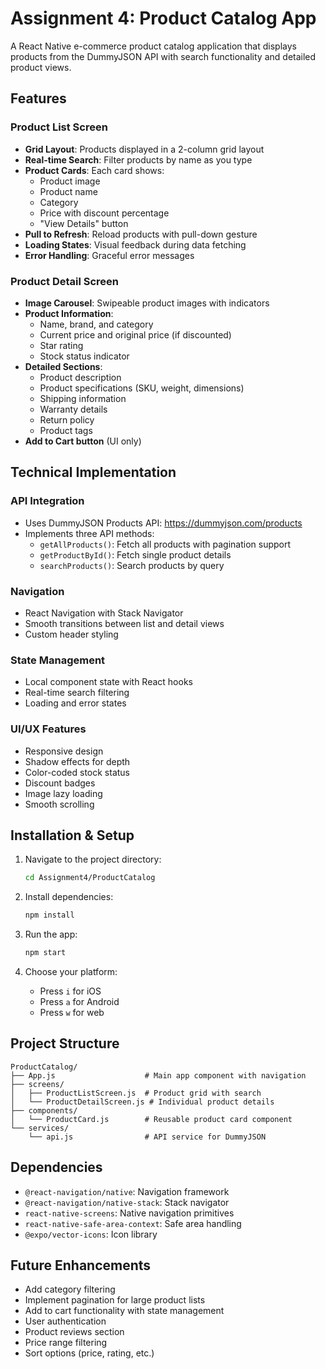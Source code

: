 # Assignment 4: Product Catalog App

A React Native e-commerce product catalog application that displays products from the DummyJSON API with search functionality and detailed product views.

## Features

### Product List Screen
- **Grid Layout**: Products displayed in a 2-column grid layout
- **Real-time Search**: Filter products by name as you type
- **Product Cards**: Each card shows:
  - Product image
  - Product name
  - Category
  - Price with discount percentage
  - "View Details" button
- **Pull to Refresh**: Reload products with pull-down gesture
- **Loading States**: Visual feedback during data fetching
- **Error Handling**: Graceful error messages

### Product Detail Screen
- **Image Carousel**: Swipeable product images with indicators
- **Product Information**:
  - Name, brand, and category
  - Current price and original price (if discounted)
  - Star rating
  - Stock status indicator
- **Detailed Sections**:
  - Product description
  - Product specifications (SKU, weight, dimensions)
  - Shipping information
  - Warranty details
  - Return policy
  - Product tags
- **Add to Cart button** (UI only)

## Technical Implementation

### API Integration
- Uses DummyJSON Products API: https://dummyjson.com/products
- Implements three API methods:
  - `getAllProducts()`: Fetch all products with pagination support
  - `getProductById()`: Fetch single product details
  - `searchProducts()`: Search products by query

### Navigation
- React Navigation with Stack Navigator
- Smooth transitions between list and detail views
- Custom header styling

### State Management
- Local component state with React hooks
- Real-time search filtering
- Loading and error states

### UI/UX Features
- Responsive design
- Shadow effects for depth
- Color-coded stock status
- Discount badges
- Image lazy loading
- Smooth scrolling

## Installation & Setup

1. Navigate to the project directory:
   ```bash
   cd Assignment4/ProductCatalog
   ```

2. Install dependencies:
   ```bash
   npm install
   ```

3. Run the app:
   ```bash
   npm start
   ```

4. Choose your platform:
   - Press `i` for iOS
   - Press `a` for Android
   - Press `w` for web

## Project Structure

```
ProductCatalog/
├── App.js                    # Main app component with navigation
├── screens/
│   ├── ProductListScreen.js  # Product grid with search
│   └── ProductDetailScreen.js # Individual product details
├── components/
│   └── ProductCard.js        # Reusable product card component
└── services/
    └── api.js                # API service for DummyJSON
```

## Dependencies

- `@react-navigation/native`: Navigation framework
- `@react-navigation/native-stack`: Stack navigator
- `react-native-screens`: Native navigation primitives
- `react-native-safe-area-context`: Safe area handling
- `@expo/vector-icons`: Icon library

## Future Enhancements

- Add category filtering
- Implement pagination for large product lists
- Add to cart functionality with state management
- User authentication
- Product reviews section
- Price range filtering
- Sort options (price, rating, etc.) 